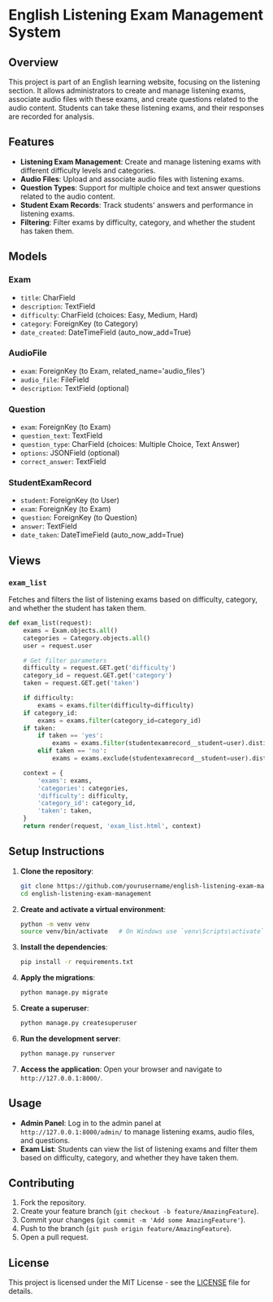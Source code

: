 # English Listening Exam Management System

## Overview

This project is part of an English learning website, focusing on the listening section. It allows administrators to create and manage listening exams, associate audio files with these exams, and create questions related to the audio content. Students can take these listening exams, and their responses are recorded for analysis.

## Features

- **Listening Exam Management**: Create and manage listening exams with different difficulty levels and categories.
- **Audio Files**: Upload and associate audio files with listening exams.
- **Question Types**: Support for multiple choice and text answer questions related to the audio content.
- **Student Exam Records**: Track students' answers and performance in listening exams.
- **Filtering**: Filter exams by difficulty, category, and whether the student has taken them.

## Models

### Exam

- `title`: CharField
- `description`: TextField
- `difficulty`: CharField (choices: Easy, Medium, Hard)
- `category`: ForeignKey (to Category)
- `date_created`: DateTimeField (auto_now_add=True)

### AudioFile

- `exam`: ForeignKey (to Exam, related_name='audio_files')
- `audio_file`: FileField
- `description`: TextField (optional)

### Question

- `exam`: ForeignKey (to Exam)
- `question_text`: TextField
- `question_type`: CharField (choices: Multiple Choice, Text Answer)
- `options`: JSONField (optional)
- `correct_answer`: TextField

### StudentExamRecord

- `student`: ForeignKey (to User)
- `exam`: ForeignKey (to Exam)
- `question`: ForeignKey (to Question)
- `answer`: TextField
- `date_taken`: DateTimeField (auto_now_add=True)

## Views

### `exam_list`

Fetches and filters the list of listening exams based on difficulty, category, and whether the student has taken them.

```python
def exam_list(request):
    exams = Exam.objects.all()
    categories = Category.objects.all()
    user = request.user

    # Get filter parameters
    difficulty = request.GET.get('difficulty')
    category_id = request.GET.get('category')
    taken = request.GET.get('taken')

    if difficulty:
        exams = exams.filter(difficulty=difficulty)
    if category_id:
        exams = exams.filter(category_id=category_id)
    if taken:
        if taken == 'yes':
            exams = exams.filter(studentexamrecord__student=user).distinct()
        elif taken == 'no':
            exams = exams.exclude(studentexamrecord__student=user).distinct()

    context = {
        'exams': exams,
        'categories': categories,
        'difficulty': difficulty,
        'category_id': category_id,
        'taken': taken,
    }
    return render(request, 'exam_list.html', context)
```

## Setup Instructions

1. **Clone the repository**:

   ```sh
   git clone https://github.com/yourusername/english-listening-exam-management.git
   cd english-listening-exam-management
   ```

2. **Create and activate a virtual environment**:

   ```sh
   python -m venv venv
   source venv/bin/activate   # On Windows use `venv\Scripts\activate`
   ```

3. **Install the dependencies**:

   ```sh
   pip install -r requirements.txt
   ```

4. **Apply the migrations**:

   ```sh
   python manage.py migrate
   ```

5. **Create a superuser**:

   ```sh
   python manage.py createsuperuser
   ```

6. **Run the development server**:

   ```sh
   python manage.py runserver
   ```

7. **Access the application**:
   Open your browser and navigate to `http://127.0.0.1:8000/`.

## Usage

- **Admin Panel**: Log in to the admin panel at `http://127.0.0.1:8000/admin/` to manage listening exams, audio files, and questions.
- **Exam List**: Students can view the list of listening exams and filter them based on difficulty, category, and whether they have taken them.

## Contributing

1. Fork the repository.
2. Create your feature branch (`git checkout -b feature/AmazingFeature`).
3. Commit your changes (`git commit -m 'Add some AmazingFeature'`).
4. Push to the branch (`git push origin feature/AmazingFeature`).
5. Open a pull request.

## License

This project is licensed under the MIT License - see the [LICENSE](LICENSE) file for details.
